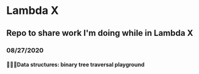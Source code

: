 # Lambda X
## Repo to share work I'm doing while in Lambda X

### 08/27/2020
#### 👩🏾‍💻Data structures: binary tree traversal playground
